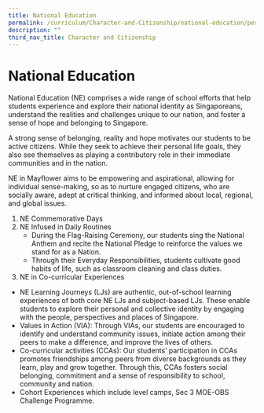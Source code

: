 ```yaml
---
title: National Education
permalink: /curriculum/Character-and-Citizenship/national-education/permalink/
description: ""
third_nav_title: Character and Citizenship
---
```

National Education
==================

National Education (NE) comprises a wide range of school efforts that help students experience and explore their national identity as Singaporeans, understand the realities and challenges unique to our nation, and foster a sense of hope and belonging to Singapore.

A strong sense of belonging, reality and hope motivates our students to be active citizens. While they seek to achieve their personal life goals, they also see themselves as playing a contributory role in their immediate communities and in the nation.

NE in Mayflower aims to be empowering and aspirational, allowing for individual sense-making, so as to nurture engaged citizens, who are socially aware, adept at critical thinking, and informed about local, regional, and global issues.

1.  NE Commemorative Days
2.  NE Infused in Daily Routines
    *   During the Flag-Raising Ceremony, our students sing the National Anthem and recite the National Pledge to reinforce the values we stand for as a Nation.
    *   Through their Everyday Responsibilities, students cultivate good habits of life, such as classroom cleaning and class duties.
3.  NE in Co-curricular Experiences

*   NE Learning Journeys (LJs) are authentic, out-of-school learning experiences of both core NE LJs and subject-based LJs. These enable students to explore their personal and collective identity by engaging with the people, perspectives and places of Singapore.
*   Values in Action (VIA): Through VIAs, our students are encouraged to identify and understand community issues, initiate action among their peers to make a difference, and improve the lives of others.
*   Co-curricular activities (CCAs): Our students’ participation in CCAs promotes friendships among peers from diverse backgrounds as they learn, play and grow together. Through this, CCAs fosters social belonging, commitment and a sense of responsibility to school, community and nation.
*   Cohort Experiences which include level camps, Sec 3 MOE-OBS Challenge Programme.